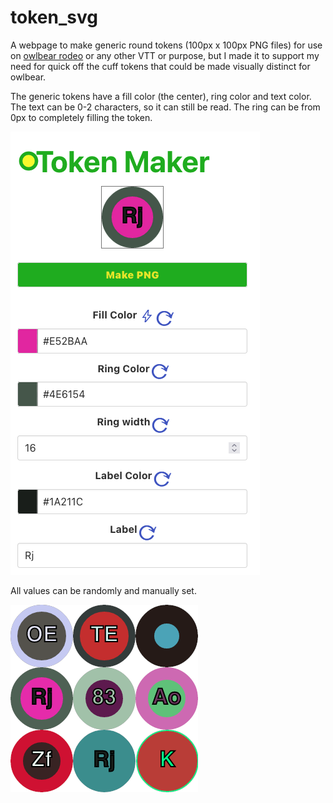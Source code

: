 # token_svg

A webpage to make generic round tokens (100px x 100px PNG files) for use on [owlbear rodeo](http://owlbear.app) or any other VTT or purpose, but I made it to support my need for quick off the cuff tokens that could be made visually distinct for owlbear.  

The generic tokens have a fill color (the center), ring color and text color.  The text can be 0-2 characters, so it can still be read.  The ring can be from 0px to completely filling the token.  

![screenshot](screenshot.png "User Interface")

All values can be randomly and manually set.  

![screenshot](tokens.png "Examples")